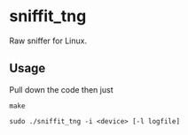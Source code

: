 sniffit_tng
===========

Raw sniffer for Linux.

Usage
-----

Pull down the code then just

`make`

`sudo ./sniffit_tng -i <device> [-l logfile]`
